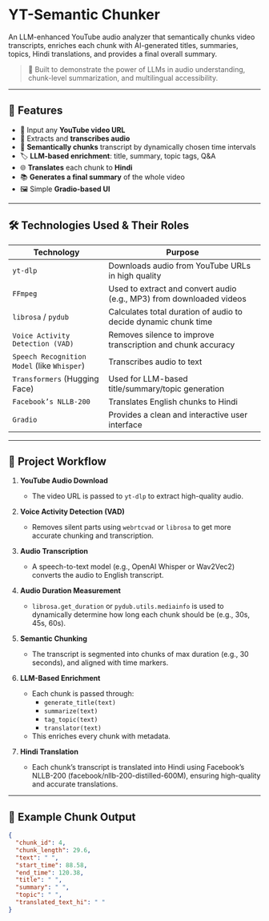 #  YT-Semantic Chunker

An LLM-enhanced YouTube audio analyzer that semantically chunks video transcripts, enriches each chunk with AI-generated titles, summaries, topics, Hindi translations, and provides a final overall summary.

> 🎯 Built to demonstrate the power of LLMs in audio understanding, chunk-level summarization, and multilingual accessibility.

---

## 🚀 Features

- 🔗 Input any **YouTube video URL**
- 🧠 Extracts and **transcribes audio**
- 🧩 **Semantically chunks** transcript by dynamically chosen time intervals
- 🏷️ **LLM-based enrichment**: title, summary, topic tags, Q&A
- 🌐 **Translates** each chunk to **Hindi**
- 📚 **Generates a final summary** of the whole video
- 🖼️ Simple **Gradio-based UI**

---

## 🛠️ Technologies Used & Their Roles

| Technology        | Purpose                                                                 |
|------------------|-------------------------------------------------------------------------|
| `yt-dlp`          | Downloads audio from YouTube URLs in high quality                       |
| `FFmpeg`          | Used to extract and convert audio (e.g., MP3) from downloaded videos     |
| `librosa` / `pydub`| Calculates total duration of audio to decide dynamic chunk time         |
| `Voice Activity Detection (VAD)` | Removes silence to improve transcription and chunk accuracy |
| `Speech Recognition Model` (like `Whisper`) | Transcribes audio to text                             |
| `Transformers` (Hugging Face) | Used for LLM-based title/summary/topic generation              |
| `Facebook’s NLLB-200` | Translates English chunks to Hindi                             |
| `Gradio`          | Provides a clean and interactive user interface                         |

---

## 🔄 Project Workflow

1. **YouTube Audio Download**
   - The video URL is passed to `yt-dlp` to extract high-quality audio.

2. **Voice Activity Detection (VAD)**
   - Removes silent parts using `webrtcvad` or `librosa` to get more accurate chunking and transcription.

3. **Audio Transcription**
   - A speech-to-text model (e.g., OpenAI Whisper or Wav2Vec2) converts the audio to English transcript.

4. **Audio Duration Measurement**
   - `librosa.get_duration` or `pydub.utils.mediainfo` is used to dynamically determine how long each chunk should be (e.g., 30s, 45s, 60s).

5. **Semantic Chunking**
   - The transcript is segmented into chunks of max duration (e.g., 30 seconds), and aligned with time markers.

6. **LLM-Based Enrichment**
   - Each chunk is passed through:
     - `generate_title(text)`
     - `summarize(text)`
     - `tag_topic(text)`
     - `translator(text)`  
   - This enriches every chunk with metadata.

7. **Hindi Translation**
   - Each chunk’s transcript is translated into Hindi using Facebook’s NLLB-200 (facebook/nllb-200-distilled-600M), ensuring high-quality and accurate translations.




---

## 🧪 Example Chunk Output

```json
{
  "chunk_id": 4,
  "chunk_length": 29.6,
  "text": " ",
  "start_time": 88.58,
  "end_time": 120.38,
  "title": " ",
  "summary": " ",
  "topic": " ",
  "translated_text_hi": " "
}
